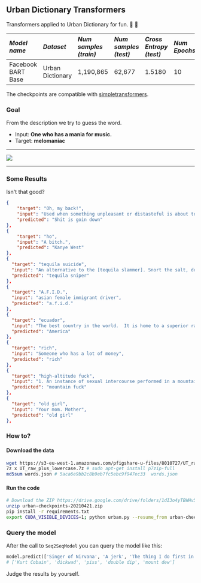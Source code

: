 ## Urban Dictionary Transformers
Transformers applied to Urban Dictionary for fun. :peach: :eggplant:


 *Model name* | *Dataset* | *Num samples (train)* | *Num samples (test)* | *Cross Entropy (test)* | *Num Epochs* | Download model | Results (test)
 | :--- | :--- | :--- | :--- | :--- | :--- | :--- | :--- 
Facebook BART Base          | Urban Dictionary | 1,190,865 | 62,677 | 1.5180 | 10 |  [Click (zip)](https://drive.google.com/drive/folders/1dI3o4yTBWHv5s15LxowCY3FDtFyGWkgO?usp=sharing) |  [Click (json)](https://drive.google.com/drive/folders/1dI3o4yTBWHv5s15LxowCY3FDtFyGWkgO?usp=sharing) |

The checkpoints are compatible with [simpletransformers](https://github.com/ThilinaRajapakse/simpletransformers).

### Goal

From the description we try to guess the word.

- Input: **One who has a mania for music.**
- Target: **melomaniac**

<hr>
<img src="https://user-images.githubusercontent.com/4516927/114693303-6c04ce00-9d54-11eb-8ce8-28499512605b.png"></img>
<hr>

### Some Results

Isn't that good?

```json
{
    "target": "Oh, my back!",
    "input": "Used when something unpleasant or distasteful is about to happen.",
    "predicted": "Shit is goin down"
},
{
    "target": "ho",
    "input": "A bitch.",
    "predicted": "Kanye West"
},
{
  "target": "tequila suicide",
  "input": "An alternative to the [tequila slammer]. Snort the salt, down the shot, squeeze lime in the eye.\r\n\r\n*WARNING* May cause nasal bleeding, bloodshot eyes and being totally [muntered].",
  "predicted": "tequila sniper"
},
{
  "target": "A.F.I.D.",
  "input": "asian female immigrant driver",
  "predicted": "a.f.i.d."
},
{
  "target": "ecuador",
  "input": "The best country in the world.  It is home to a superior race of men who is beginning world domination in Rochester, Minnesota and in Rogers, (the whole) Arkansas.",
  "predicted": "America"
},
{
  "target": "rich",
  "input": "Someone who has a lot of money",
  "predicted": "rich"
},
{
  "target": "high-altitude fuck",
  "input": "1. An instance of sexual intercourse performed in a mountainous region that is usually accompanied by an intense over-bearing shame inflicted on the participants by the conservative views of the society in which they live.  It is also usually directly preceded by stream fishing.  ",
  "predicted": "mountain fuck"
},
{
  "target": "old girl",
  "input": "Your mom. Mother",
  "predicted": "old girl"
},
```


### How to?

#### Download the data

```bash
wget https://s3-eu-west-1.amazonaws.com/pfigshare-u-files/8010727/UT_raw_plus_lowercase.7z
7z x UT_raw_plus_lowercase.7z # sudo apt-get install p7zip-full
md5sum words.json # 5aca6e9bb2c8b9eb7fc5ebc9f947ec33  words.json
```

#### Run the code

```bash
# Download the ZIP https://drive.google.com/drive/folders/1dI3o4yTBWHv5s15LxowCY3FDtFyGWkgO.
unzip urban-checkpoints-20210421.zip
pip install -r requirements.txt
export CUDA_VISIBLE_DEVICES=1; python urban.py --resume_from urban-checkpoints-20210421 --eval_only
```

### Query the model

After the call to `Seq2SeqModel` you can query the model like this:

```python
model.predict(['Singer of Nirvana', 'A jerk', 'The thing I do first in the morning.', 'Duck two girls at the same time', 'Highest mountain in the world'])
# ['Kurt Cobain', 'dickwad', 'piss', 'double dip', 'mount dew']
```

Judge the results by yourself.
